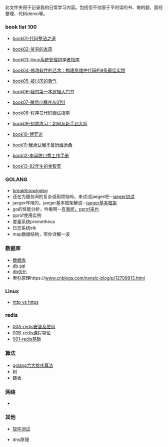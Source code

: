 此文件夹用于记录我的日常学习内容。包括但不仅限于平时读的书、做的题、面经整理、代码demo等。

### book list 100

- [book01-代码整洁之道](https://github.com/aogoZY/CodeExerciseDemo/blob/master/books/book01-%E4%BB%A3%E7%A0%81%E6%95%B4%E6%B4%81%E4%B9%8B%E9%81%93.md)

- [book02-贫穷的本质](https://github.com/aogoZY/CodeExerciseDemo/blob/master/books/book02-%E8%B4%AB%E7%A9%B7%E7%9A%84%E6%9C%AC%E8%B4%A8.md)

- [book03-linux系统管理初学者指南](https://github.com/aogoZY/CodeExerciseDemo/blob/master/books/book03-linux%E7%B3%BB%E7%BB%9F%E7%AE%A1%E7%90%86%E5%88%9D%E5%AD%A6%E8%80%85%E6%8C%87%E5%8D%97.md)

- [book04-修改软件的艺术：构建易维护代码的9条最佳实践](https://github.com/aogoZY/CodeExerciseDemo/blob/master/books/book04-%E4%BF%AE%E6%94%B9%E8%BD%AF%E4%BB%B6%E7%9A%84%E8%89%BA%E6%9C%AF.md)

- [book05-被讨厌的勇气](https://github.com/aogoZY/CodeExerciseDemo/blob/master/books/book05-%E8%A2%AB%E8%AE%A8%E5%8E%8C%E7%9A%84%E5%8B%87%E6%B0%94.md)

- [book06-我的第一本逻辑入门书](https://github.com/aogoZY/CodeExerciseDemo/blob/master/books/book06-%E6%88%91%E7%9A%84%E7%AC%AC%E4%B8%80%E6%9C%AC%E9%80%BB%E8%BE%91%E6%80%9D%E8%80%83%E5%85%A5%E9%97%A8.md)

- [book07-微信小程序从0到1](https://github.com/aogoZY/CodeExerciseDemo/blob/master/books/book07-%E5%BE%AE%E4%BF%A1%E5%B0%8F%E7%A8%8B%E5%BA%8F%E4%BB%8E0%E5%88%B01.md)

- [book08-程序员代码面试指南](https://github.com/aogoZY/CodeExerciseDemo/blob/master/books/book08-%E7%A8%8B%E5%BA%8F%E5%91%98%E4%BB%A3%E7%A0%81%E9%9D%A2%E8%AF%95%E6%8C%87%E5%8D%97%EF%BC%9AIT%E5%90%8D%E4%BC%81%E7%AE%97%E6%B3%95%E4%B8%8E%E6%95%B0%E6%8D%AE%E7%BB%93%E6%9E%84%E9%A2%98%E7%9B%AE%E6%9C%80%E4%BC%98%E8%A7%A3%EF%BC%88%E7%AC%AC2%E7%89%88%EF%BC%89.md)

- [book09-刻意练习：如何从新手到大师](https://github.com/aogoZY/CodeExerciseDemo/blob/master/books/book09-%E5%88%BB%E6%84%8F%E7%BB%83%E4%B9%A0%EF%BC%9A%E5%A6%82%E4%BD%95%E4%BB%8E%E6%96%B0%E6%89%8B%E5%88%B0%E5%A4%A7%E5%B8%88.md)

- [book10-博弈论](https://github.com/aogoZY/CodeExerciseDemo/blob/master/books/book10-%E5%8D%9A%E5%BC%88%E8%AE%BA.md)

- [book11-我承认我不曾历经沧桑](https://github.com/aogoZY/CodeExerciseDemo/blob/master/books/book11-%E6%88%91%E6%89%BF%E8%AE%A4%E6%88%91%E4%B8%8D%E6%9B%BE%E5%8E%86%E7%BB%8F%E6%B2%A7%E6%A1%91.md)

- [book12-李诞脱口秀工作手册](https://github.com/aogoZY/CodeExerciseDemo/blob/master/books/book12-%E6%9D%8E%E8%AF%9E%E8%84%B1%E5%8F%A3%E7%A7%80%E5%B7%A5%E4%BD%9C%E6%89%8B%E5%86%8C.md)

- [book13-82年生的金智英](https://github.com/aogoZY/CodeExerciseDemo/blob/master/books/book13-82%E5%B9%B4%E7%94%9F%E7%9A%84%E9%87%91%E6%99%BA%E8%8B%B1.md)

  

### GOLANG

- [breakKnowlgdeg](https://github.com/aogoZY/CodeExerciseDemo/blob/master/golang/breakKnowledge.md)
- 还在为服务间的复杂调用烦恼吗，来试试jaeger吧--[jaeger初试](https://github.com/aogoZY/CodeExerciseDemo/blob/master/golang/jaeger%E5%88%9D%E8%AF%86.md)
- jaeger咋用的，jaeger基本框架解说--[jaeger基本框架](https://github.com/aogoZY/CodeExerciseDemo/blob/master/golang/jaeger%E6%9E%B6%E6%9E%84%E4%BB%8B%E7%BB%8D.md)
- go的性能分析，咋看啊--[有我呢，pprof来也](https://github.com/aogoZY/CodeExerciseDemo/blob/master/golang/pprof%E4%BD%BF%E7%94%A8%E8%AF%A6%E8%A7%A3-%E6%80%A7%E8%83%BD%E5%88%86%E6%9E%90%E5%A4%A7%E6%9D%80%E5%99%A8.md)
- pprof使用实例
- 度量系统prometheus
- 日志系统elk
- map数据结构，带你详解一波

### 数据库

- [数据库](https://github.com/aogoZY/CodeExerciseDemo/blob/master/summary/%E6%95%B0%E6%8D%AE%E5%BA%93.md)
- [db sql](https://github.com/aogoZY/CodeExerciseDemo/blob/master/summary/%E6%95%B0%E6%8D%AE%E5%BA%93%E6%9F%A5%E8%AF%A2sql.md)
- [db优化](https://github.com/aogoZY/CodeExerciseDemo/blob/master/summary/db%E6%9F%A5%E8%AF%A2%E4%BC%98%E5%8C%96.md)
- 索引原理https://www.cnblogs.com/nxnslc-blog/p/12709913.html

### Linux

- [http vs https](https://github.com/aogoZY/CodeExerciseDemo/blob/master/summary/http.md)

### redis

- [00A-redis安装及使用](https://github.com/aogoZY/CodeExerciseDemo/blob/master/jike-study/redis/00redis%E5%AE%89%E8%A3%85.md)
- [00B-redis课程导论](https://github.com/aogoZY/CodeExerciseDemo/blob/master/jike-study/redis/00B--%E8%AF%BE%E7%A8%8B%E5%AF%BC%E8%AE%BA.md)
- [001-redis基础](https://github.com/aogoZY/CodeExerciseDemo/blob/master/jike-study/redis/001-redis%E5%9F%BA%E7%A1%80%E7%AF%87.md)

  

### 算法

- [golang六大排序算法](https://github.com/aogoZY/CodeExerciseDemo/blob/master/golang/go%20sort.md)
- 树
- 链表

### 网络

- 

### 其他

- [软件测试](https://github.com/aogoZY/CodeExerciseDemo/blob/master/summary/%E8%BD%AF%E4%BB%B6%E6%B5%8B%E8%AF%95.md)

- dns原理
